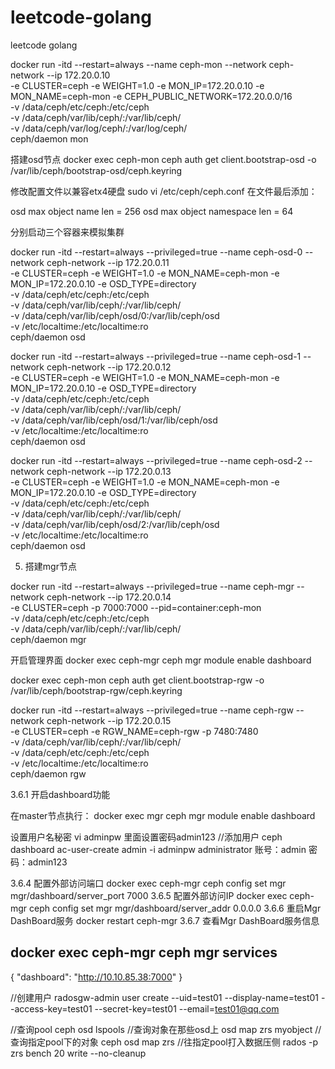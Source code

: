 # leetcode-golang
leetcode golang

docker run -itd --restart=always --name ceph-mon --network ceph-network --ip 172.20.0.10 \
-e CLUSTER=ceph -e WEIGHT=1.0 -e MON_IP=172.20.0.10 -e MON_NAME=ceph-mon -e CEPH_PUBLIC_NETWORK=172.20.0.0/16 \
-v /data/ceph/etc/ceph:/etc/ceph \
-v /data/ceph/var/lib/ceph/:/var/lib/ceph/ \
-v /data/ceph/var/log/ceph/:/var/log/ceph/ \
ceph/daemon mon

搭建osd节点
docker exec ceph-mon ceph auth get client.bootstrap-osd -o /var/lib/ceph/bootstrap-osd/ceph.keyring

修改配置文件以兼容etx4硬盘
sudo vi /etc/ceph/ceph.conf
在文件最后添加：

osd max object name len = 256
osd max object namespace len = 64

分别启动三个容器来模拟集群

docker run -itd --restart=always --privileged=true --name ceph-osd-0 --network ceph-network --ip 172.20.0.11 \
-e CLUSTER=ceph -e WEIGHT=1.0 -e MON_NAME=ceph-mon -e MON_IP=172.20.0.10 -e OSD_TYPE=directory \
-v /data/ceph/etc/ceph:/etc/ceph \
-v /data/ceph/var/lib/ceph/:/var/lib/ceph/ \
-v /data/ceph/var/lib/ceph/osd/0:/var/lib/ceph/osd \
-v /etc/localtime:/etc/localtime:ro \
ceph/daemon osd

docker run -itd --restart=always --privileged=true --name ceph-osd-1 --network ceph-network --ip 172.20.0.12 \
-e CLUSTER=ceph -e WEIGHT=1.0 -e MON_NAME=ceph-mon -e MON_IP=172.20.0.10 -e OSD_TYPE=directory \
-v /data/ceph/etc/ceph:/etc/ceph \
-v /data/ceph/var/lib/ceph/:/var/lib/ceph/ \
-v /data/ceph/var/lib/ceph/osd/1:/var/lib/ceph/osd \
-v /etc/localtime:/etc/localtime:ro \
ceph/daemon osd

docker run -itd --restart=always --privileged=true --name ceph-osd-2 --network ceph-network --ip 172.20.0.13 \
-e CLUSTER=ceph -e WEIGHT=1.0 -e MON_NAME=ceph-mon -e MON_IP=172.20.0.10 -e OSD_TYPE=directory \
-v /data/ceph/etc/ceph:/etc/ceph \
-v /data/ceph/var/lib/ceph/:/var/lib/ceph/ \
-v /data/ceph/var/lib/ceph/osd/2:/var/lib/ceph/osd \
-v /etc/localtime:/etc/localtime:ro \
ceph/daemon osd


5. 搭建mgr节点

docker run -itd --restart=always --privileged=true --name ceph-mgr --network ceph-network --ip 172.20.0.14 \
-e CLUSTER=ceph -p 7000:7000 --pid=container:ceph-mon \
-v /data/ceph/etc/ceph:/etc/ceph \
-v /data/ceph/var/lib/ceph/:/var/lib/ceph/ \
ceph/daemon mgr

开启管理界面
docker exec ceph-mgr ceph mgr module enable dashboard

docker exec ceph-mon ceph auth get client.bootstrap-rgw -o /var/lib/ceph/bootstrap-rgw/ceph.keyring

docker run -itd --restart=always --privileged=true --name ceph-rgw --network ceph-network --ip 172.20.0.15 \
-e CLUSTER=ceph -e RGW_NAME=ceph-rgw -p 7480:7480 \
-v /data/ceph/var/lib/ceph/:/var/lib/ceph/ \
-v /data/ceph/etc/ceph:/etc/ceph \
-v /etc/localtime:/etc/localtime:ro \
ceph/daemon rgw


3.6.1 开启dashboard功能

在master节点执行：
docker exec mgr ceph mgr module enable dashboard

设置用户名秘密
vi adminpw 里面设置密码admin123
//添加用户
ceph dashboard ac-user-create admin -i adminpw administrator
账号：admin 密码：admin123

3.6.4 配置外部访问端口
docker exec ceph-mgr ceph config set mgr mgr/dashboard/server_port 7000
3.6.5 配置外部访问IP
docker exec ceph-mgr ceph config set mgr mgr/dashboard/server_addr 0.0.0.0
3.6.6 重启Mgr DashBoard服务
docker restart ceph-mgr
3.6.7 查看Mgr DashBoard服务信息

docker exec ceph-mgr ceph mgr services
-------------------------------------------
{
   "dashboard": "http://10.10.85.38:7000"
}

//创建用户
radosgw-admin user create --uid=test01 --display-name=test01 --access-key=test01 --secret-key=test01 --email=test01@qq.com

//查询pool
ceph osd lspools
//查询对象在那些osd上
osd map zrs myobject
//查询指定pool下的对象
ceph osd map zrs
//往指定pool打入数据压侧
rados -p zrs bench 20 write --no-cleanup

